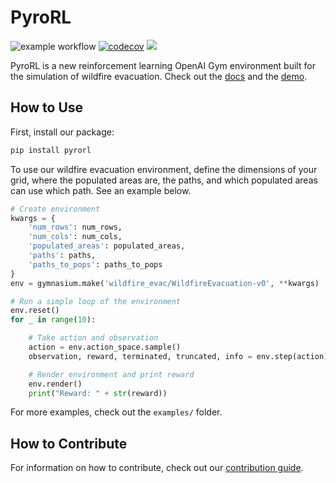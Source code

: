 # PyroRL

![example workflow](https://github.com/sisl/PyroRL/actions/workflows/testing.yml/badge.svg) [![codecov](https://codecov.io/github/sisl/PyroRL/graph/badge.svg?token=wBlFGsd5sS)](https://codecov.io/github/sisl/PyroRL) [![](https://img.shields.io/badge/docs-latest-blue.svg)](https://sisl.github.io/PyroRL/)

PyroRL is a new reinforcement learning OpenAI Gym environment built for the simulation of wildfire evacuation. Check out the [docs](https://sisl.github.io/PyroRL/) and the [demo](https://www.loom.com/share/39ddd19c790a49c0a1ea7e13cd4d1005?sid=679b631a-74b7-41e3-bd88-3e7d14c0adc2).

## How to Use

First, install our package:

```bash
pip install pyrorl
```

To use our wildfire evacuation environment, define the dimensions of your grid, where the populated areas are, the paths, and which populated areas can use which path. See an example below.

```python
# Create environment
kwargs = {
    'num_rows': num_rows,
    'num_cols': num_cols,
    'populated_areas': populated_areas,
    'paths': paths,
    'paths_to_pops': paths_to_pops
}
env = gymnasium.make('wildfire_evac/WildfireEvacuation-v0', **kwargs)

# Run a simple loop of the environment
env.reset()
for _ in range(10):

    # Take action and observation
    action = env.action_space.sample()
    observation, reward, terminated, truncated, info = env.step(action)

    # Render environment and print reward
    env.render()
    print("Reward: " + str(reward))
```

For more examples, check out the `examples/` folder.

## How to Contribute

For information on how to contribute, check out our [contribution guide](https://sisl.github.io/PyroRL/contribution-guide/).
